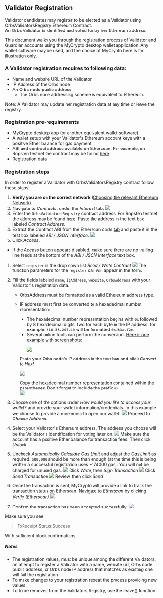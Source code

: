 ## Validator Registration

Validator candidates may register to be elected as a Validator using OrbsValidatorsRegistry Ethereum Contract.  
An Orbs Validator is identified and voted for by her Ethereum address. 

This document walks you through the registration process of Validator and Guardian accounts using the MyCrypto desktop wallet application.
Any wallet software may be used, and the choice of MyCrypto here is for illustration only.

### A Validator registration requires to following data:
- Name and website URL of the Validator
- IP Address of the Orbs node
- An Orbs node public address
  - The Orbs node addressing scheme is equivalent to Ethereum.

Note: A Validator may update her registration data at any time or leave the registry.

### Registration pre-requirements
 - MyCrypto desktop app (or another equivalent wallet software)
 - A wallet setup with your Validator's Ethereum account keys with a positive Ether balance for gas payment
 - ABI and contract address available on Etherscan. For example, on Ropsten testnet the contract may be found [here][2] 
 - Registration data

### Registration steps

In order to register a Validator with OrbsValidatorsRegistry contract follow these steps:

1. **Verify you are on the correct network** ([Choosing the relevant Ethereum Network](./choosing_the_network.md))
2. Navigate to *Contracts*, under the *Interact* tab.
![](../instructions/enroll_validator_1.png)
1. Enter the `OrbsValidatorsRegistry` contract address. For Ropsten testnet the address may be found [here][2]. Paste the address in the text box labeled *Contract Address*.
1. Extract the Contract ABI from the Etherscan *code* [tab][2] and paste it in the test box labeled *ABI / JSON Interface*. 
![](../instructions/enroll_validator_2.png)
1. Click *Access*.
* If the *Access* button appears disabled, make sure there are no trailing line feeds at the bottom of the *ABI / JSON Interface* text box.
1. Select `register` in the drop down list *Read / Write Contract*
![](../instructions/enroll_validator_3.png)
The function parameters for the `register` call will appear in the form.
1. Fill the fields labeled `name`, `ipAddress`, `website`, `OrbsAddress` 
with your Validator's registration data.
    - OrbsAddress must be formatted as a valid Ethereum address type.
    - IP address must first be converted to a hexadecimal number representation:
        - The hexadecimal number representation begins with `0x` followed by 8 hexadecimal digits, two for each byte in the IP address. for example: `216.58.207.46` will be formatted `0xd83acf2e`.
        - Several online tools can perform the conversion. [Here is one example with screen shots](https://www.browserling.com/tools/ip-to-hex):<p>
        ![](../instructions/IP_to_Hex_Converter_1.png)
 
        Paste your Orbs node's IP address in the text box and click *Convert to Hex!* <p>
        ![](../instructions/IP_to_Hex_Converter_2.png)
        
        Copy the hexadecimal number representation contained within the parentheses. Don't forget to include the prefix `0x`       
![](../instructions/enroll_validator_4.png)

1. Choose one of the options under *How would you like to access your wallet?*
and provide your wallet information/credentials.
In this example we choose to provide a mnemonic to open our wallet:
![](../instructions/enroll_validator_5.png)
Proceed to *Choose Address*. 
1. Select your Validator's Ethereum address. 
The address you choose will be the Validator's identification for voting later on.
![](../instructions/enroll_validator_6.png)
Make sure the account has a positive Ether balance for transaction fees. Then click *Unlock*.
1. Uncheck *Automatically Calculate Gas Limit* and adjust the *Gas Limit* as required. 
`500,000` should be more than enough (at the time this is being written a successful registration uses 
~174000 gas). You will not be charged for unused gas.
![](../instructions/enroll_validator_7.png)
Click *Write*, then *Sign Transaction* 
![](../instructions/enroll_validator_8.png)
Click *Send Transaction*
![](../instructions/enroll_validator_9.png)
Review, then click *Send*

1. Once the transaction is sent, MyCrypto will provide a link to track the transaction status on Etherscan.
Navigate to *Etherscan* by clicking *Verify (Etherscan)*
![](../instructions/enroll_validator_10.png)

1. Confirm the transaction has been accepted successfully.
![](../instructions/etherscan_confirmation_1.png)
 
Make sure you see 
> TxReceipt Status:Success

With sufficient block confirmations.

[2]: https://ropsten.etherscan.io/address/0xd492757cee4c0e1159376aE7Da795fB6D949900a#code

##### Notes
* The registration values, must be unique among the different Validators, an attempt to register a Validator with a name, website url, Orbs node public address, or Orbs node IP address that matches as existing one will fail the registration.
* To make changes to your registration repeat the process providing new values.
* To to be removed from the Validators Registry, use the leave() function.
